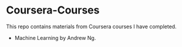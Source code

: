# Coursera-Courses

This repo contains materials from Coursera courses I have completed.

- Machine Learning by Andrew Ng.
